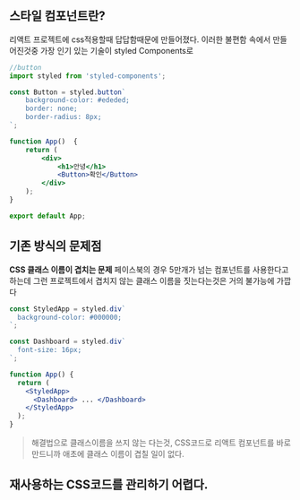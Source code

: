 ## 스타일 컴포넌트란?
리액트 프로젝트에 css적용할때  답답함때문에 만들어졌다. 이러한 불편함 속에서 만들어진것중 가장 인기 있는 기술이 styled Components로 
```jsx
//button
import styled from 'styled-components';

const Button = styled.button`
	background-color: #ededed;
	border: none;
	border-radius: 8px;
`;

function App()  {
	return (
		<div>
			<h1>안녕</h1>		
			<Button>확인</Button>
		</div>	
	);
}

export default App;
```

## 기존 방식의 문제점
**CSS 클래스 이름이 겹치는 문제**
페이스북의 경우 5만개가 넘는 컴포넌트를 사용한다고 하는데 그런 프로젝트에서 겹치지 않는 클래스 이름을 짓는다는것은  거의 불가능에 가깝다
```jsx
const StyledApp = styled.div`
  background-color: #000000;
`;

const Dashboard = styled.div`
  font-size: 16px;
`;

function App() {
  return (
    <StyledApp>
      <Dashboard> ... </Dashboard>
    </StyledApp>
  );
}

```
> 해결법으로 클래스이름을 쓰지 않는 다는것, CSS코드로 리액트 컴포넌트를 바로 만드니까 애초에 클래스 이름이 겹칠 일이 없다.

## 재사용하는 CSS코드를 관리하기 어렵다.